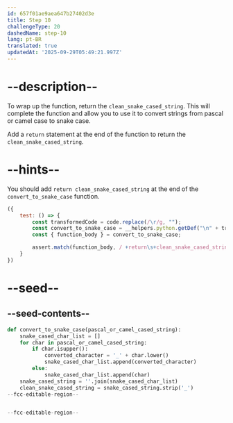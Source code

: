 ```yaml
---
id: 657f01ae9aea647b27402d3e
title: Step 10
challengeType: 20
dashedName: step-10
lang: pt-BR
translated: true
updatedAt: '2025-09-29T05:49:21.997Z'
---
```


# --description--

To wrap up the function, return the `clean_snake_cased_string`. This will complete the function and allow you to use it to convert strings from pascal or camel case to snake case.

Add a `return` statement at the end of the function to return the `clean_snake_cased_string`.


# --hints--

You should add `return clean_snake_cased_string` at the end of the `convert_to_snake_case` function.

```js
({
    test: () => {
        const transformedCode = code.replace(/\r/g, "");
        const convert_to_snake_case = __helpers.python.getDef("\n" + transformedCode, "convert_to_snake_case");
        const { function_body } = convert_to_snake_case;

        assert.match(function_body, / +return\s+clean_snake_cased_string/);
    }
})
```

# --seed--

## --seed-contents--

```py
def convert_to_snake_case(pascal_or_camel_cased_string):
    snake_cased_char_list = []
    for char in pascal_or_camel_cased_string:
        if char.isupper():
            converted_character = '_' + char.lower()
            snake_cased_char_list.append(converted_character)
        else:
            snake_cased_char_list.append(char)
    snake_cased_string = ''.join(snake_cased_char_list)
    clean_snake_cased_string = snake_cased_string.strip('_')
--fcc-editable-region--


--fcc-editable-region--
```
